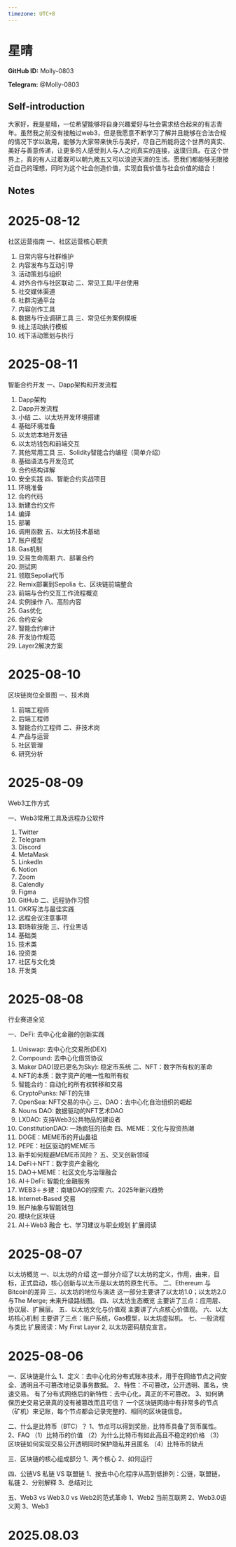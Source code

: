 ```yaml
---
timezone: UTC+8
---
```


# 星晴

**GitHub ID:** Molly-0803

**Telegram:** @Molly-0803

## Self-introduction

大家好，我是星晴，一位希望能够将自身兴趣爱好与社会需求结合起来的有志青年。虽然我之前没有接触过web3，但是我愿意不断学习了解并且能够在合法合规的情况下学以致用，能够为大家带来快乐与美好，尽自己所能将这个世界的真实、美好与善意传递，让更多的人感受到人与人之间真实的连接，返璞归真。在这个世界上，真的有人过着既可以朝九晚五又可以浪迹天涯的生活。愿我们都能够无限接近自己的理想，同时为这个社会创造价值，实现自我价值与社会价值的结合！

## Notes

<!-- Content_START -->
# 2025-08-12

社区运营指南
一、社区运营核心职责
  1.   日常内容与社群维护
  2.   内容发布与互动引导
  3.   活动策划与组织
  4.   对外合作与社区联动
二、常见工具/平台使用
  1.   社交媒体渠道
  2.   社群沟通平台
  3.   内容创作工具
  4.   数据与行业调研工具
三、常见任务案例模板
  1.   线上活动执行模板
  2.   线下活动策划与执行

# 2025-08-11

智能合约开发
一、Dapp架构和开发流程
  1.   Dapp架构
  2.   Dapp开发流程
  3.   小结
二、以太坊开发环境搭建
  1.   基础环境准备
  2.   以太坊本地开发链
  3.   以太坊钱包和前端交互
  4.   其他常用工具
三、Solidity智能合约编程（简单介绍）
  1.   基础语法与开发范式
  2.   合约结构详解
  3.   安全实践
四、智能合约实战项目
  1.   环境准备
  2.   合约代码
  3.   新建合约文件
  4.   编译
  5.   部署
  6.   调用函数
五、以太坊技术基础
  1.   账户模型
  2.   Gas机制
  3.   交易生命周期
六、部署合约
  1.   测试网
  2.   领取Sepolia代币
  3.   Remix部署到Sepolia
七、区块链前端整合
  1.   前端与合约交互工作流程概览
  2.   实例操作
八、高阶内容
  1.   Gas优化
  2.   合约安全
  3.   智能合约审计
  4.   开发协作规范
  5.   Layer2解决方案

# 2025-08-10

区块链岗位全景图
一、技术岗
  1.   前端工程师
  2.   后端工程师
  3.   智能合约工程师
二、非技术岗
  1.   产品与运营
  2.   社区管理
  3.   研究分析

# 2025-08-09

Web3工作方式

一、Web3常用工具及远程办公软件
  1.   Twitter
  2.   Telegram
  3.   Discord
  4.   MetaMask
  5.   Linkedln
  6.   Notion
  7.   Zoom
  8.   Calendly
  9.   Figma
  10.   GitHub
二、远程协作习惯
  1.   OKR写法与最佳实践
  2.   远程会议注意事项
  3.   职场软技能
三、行业黑话
  1.   基础类
  2.   技术类
  3.   投资类
  4.   社区与文化类
  5.   开发类

# 2025-08-08

行业赛道全览

一、DeFi: 去中心化金融的创新实践
  1.   Uniswap: 去中心化交易所(DEX)
  2.   Compound: 去中心化借贷协议
  3.   Maker DAO(现已更名为Sky): 稳定币系统
二、NFT：数字所有权的革命
  1.   NFT的本质：数字资产的唯一性和所有权
  2.   智能合约：自动化的所有权转移和交易
  3.   CryptoPunks: NFT的先锋
  4.   OpenSea: NFT交易的中心
三、DAO：去中心化自治组织的崛起
  1.   Nouns DAO: 数据驱动的NFT艺术DAO
  2.   LXDAO: 支持Web3公共物品的建设者
  3.   ConstitutionDAO: 一场疯狂的拍卖
四、MEME：文化与投资热潮
  1.   DOGE：MEME币的开山鼻祖
  2.   PEPE：社区驱动的MEME币
  3.   新手如何规避MEME币风险？
五、交叉创新领域
  1.   DeFi＋NFT：数字资产金融化
  2.   DAO＋MEME：社区文化与治理融合
  3.   AI＋DeFi: 智能化金融服务
  4.   WEB3＋乡建：南塘DAO的探索
六、2025年新兴趋势
  1.   Internet-Based 交易
  2.   账户抽象与智能钱包
  3.   模块化区块链
  4.   AI＋Web3 融合
七、学习建议与职业规划
扩展阅读

# 2025-08-07

以太坊概览
一、以太坊的介绍
这一部分介绍了以太坊的定义，作用，由来，目标，正式启动，核心创新与以太币是以太坊的原生代币。
二、Ethereum 与Bitcoin的差异
三、以太坊的地位与演进
这一部分主要讲了以太坊1.0；以太坊2.0与The Merge; 未来升级路线图。
四、以太坊生态概览
主要讲了三点：应用层、协议层、扩展层。
五、以太坊文化与价值观
主要讲了六点核心价值观。
六、以太坊核心机制
主要讲了三点：账户系统，Gas模型，以太坊虚拟机。
七、一般流程与类比
扩展阅读：My First Layer 2, 以太坊密码朋克宣言。

# 2025-08-06

一、区块链是什么
1、定义：去中心化的分布式账本技术，用于在网络节点之间安全、透明且不可篡改地记录事务数据。
2、特性：不可篡改，公开透明、匿名，快速交易。
有了分布式网络后的新特性：去中心化，真正的不可篡改。
3、如何确保历史交易记录真的没有被篡改而且可信？
一个区块链网络中有非常多的节点（矿机）来记账，每个节点都会记录完整的、相同的区块链信息。

二、什么是比特币（BTC）？
1、节点可以得到奖励，比特币具备了货币属性。
2、FAQ
（1）比特币的价值
（2）为什么比特币有如此高且不稳定的价格
（3）区块链如何实现交易公开透明同时保护隐私并且匿名
（4）比特币的缺点

三、区块链的核心组成部分
1、两个核心
2、如何运行

四、公链VS 私链 VS 联盟链
1、按去中心化程序从高到低排列：公链，联盟链，私链
2、分别解释
3、总结对比

五、Web3 vs Web3.0 vs Web2的范式革命
1、Web2 当前互联网
2、Web3.0语义网
3、Web3


# 2025.08.03


<!-- Content_END -->
